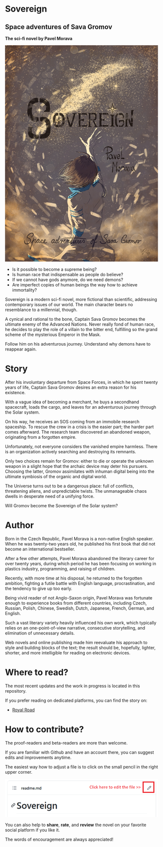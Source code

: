 # Sovereign

## Space adventures of Sava Gromov

**The sci-fi novel by Pavel Morava**

![Sovereign](source/images/sovereign_frontpage_small.jpg)

* Is it possible to become a supreme being? 
* Is human race that indispensable as people do believe?
* If we cannot have gods anymore, do we need demons?
* Are imperfect copies of human beings the way how to achieve immortality?

Sovereign is a modern sci-fi novel, more fictional than scientific, addressing contemporary issues of our world. The main character bears no resemblance to a millennial, though.

A cynical and rational to the bone, Captain Sava Gromov becomes the ultimate enemy of the Advanced Nations. Never really fond of human race, he decides to play the role of a villain to the bitter end, fulfilling so the grand scheme of the mysterious Emperor in the Mask.

Follow him on his adventurous journey. Understand why demons have to reappear again.

# Story

After his involuntary departure from Space Forces, in which he spent twenty years of life, Captain Sava Gromov desires an extra reason for his existence. 

With a vague idea of becoming a merchant, he buys a secondhand spacecraft, loads the cargo, and leaves for an adventurous journey through the Solar system.

On his way, he receives an SOS coming from an immobile research spaceship. To rescue the crew in a crisis is the easier part; the harder part comes afterward. The research team discovered an abandoned weapon, originating from a forgotten empire. 

Unfortunately, not everyone considers the vanished empire harmless. There is an organization actively searching and destroying its remnants.

Only two choices remain for Gromov: either to die or operate the unknown weapon in a slight hope that the archaic device may deter his pursuers. Choosing the latter, Gromov assimilates with inhuman digital being into the ultimate symbiosis of the organic and digital world.

The Universe turns out to be a dangerous place: full of conflicts, threatening aliens, and unpredictable twists. The unmanageable chaos dwells in desperate need of a unifying force.

Will Gromov become the Sovereign of the Solar system?


# Author

Born in the Czech Republic, Pavel Morava is a non-native English speaker. When he was twenty-two years old, he published his first book that did not become an international bestseller. 

After a few other attempts, Pavel Morava abandoned the literary career for over twenty years, during which period he has been focusing on working in plastics industry, programming, and raising of children.

Recently, with more time at his disposal, he returned to the forgotten ambition, fighting a futile battle with English language, procrastination, and the tendency to give up too early.

Being vivid reader of not Anglo-Saxon origin, Pavel Morava was fortunate enough to experience books from different countries, including Czech, Russian, Polish,  Chinese, Swedish, Dutch, Japanese, French, German, and English.  

Such a vast literary variety heavily influenced his own work, which typically relies on an one-point-of-view narrative, consecutive storytelling, and elimination of unnecessary details.

Web novels and online publishing made him reevaluate his approach to style and building blocks of the text; the result should be, hopefully, lighter, shorter, and more intelligible for reading on electronic devices. 

# Where to read?

The most recent updates and the work in progress is located in this repository. 

If you prefer reading on dedicated platforms, you can find the story on:

* [Royal Road](https://www.royalroad.com/fiction/26615/sovereign)

# How to contribute?

The proof-readers and beta-readers are more than welcome. 

If you are familiar with Github and have an account there, you can suggest edits and improvements anytime.

The easiest way how to adjust a file is to click on the small pencil in the right upper corner.

![how to edit a file](source/images/how_to_edit_sovereign_on_github.png)

You can also help to **share**, **rate**, and **review** the novel on your favorite social platform if you like it. 

The words of encouragement are always appreciated!






